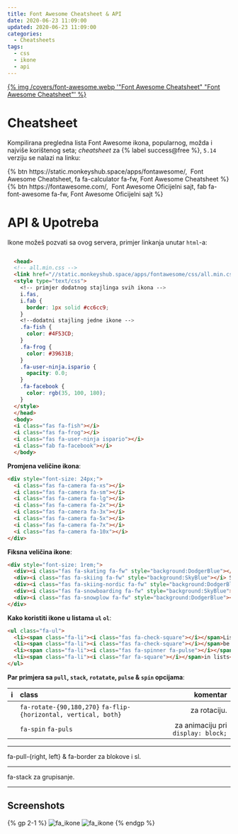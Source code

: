 ```yaml
---
title: Font Awesome Cheatsheet & API
date: 2020-06-23 11:09:00
updated: 2020-06-23 11:09:00
categories:
  - Cheatsheets
tags:
  - css
  - ikone
  - api
---
```


<a href="/cheatsheet_fontawesome_api" aria-label="pročitaj" title="Font Awesome Cheatsheet" data-pjax-state="">{% img /covers/font-awesome.webp '"Font Awesome Cheatsheet" "Font Awesome Cheatsheet"' %}</a>

<!--more-->

# Cheatsheet

Kompilirana pregledna lista Font Awesome ikona, popularnog, možda i najviše korištenog seta; *cheatsheet* za {% label success@free %}, `5.14` verziju se nalazi na linku:

<div class="centar">
{% btn https://static.monkeyshub.space/apps/fontawesome/, &nbsp;Font Awesome Cheatsheet, fa fa-calculator fa-fw, Font Awesome Cheatsheet %}
{% btn https://fontawesome.com/, &nbsp;Font Awesome Oficijelni sajt, fab fa-font-awesome fa-fw, Font Awesome Oficijelni sajt %}
</div>

# API & Upotreba

Ikone možeš pozvati sa ovog servera, primjer linkanja unutar `html`-a:

```html <link href="" rel="stylesheet">

  <head>
  <!-- all.min.css -->
  <link href="//static.monkeyshub.space/apps/fontawesome/css/all.min.css" rel="stylesheet">
  <style type="text/css">
    <!-- primjer dodatnog stajlinga svih ikona -->
    i.fas,
    i.fab {
      border: 1px solid #cc6cc9;
    }
    <!--dodatni stajling jedne ikone -->
    .fa-fish {
      color: #4F53CD;
    }
    .fa-frog {
      color: #39631B;
    }
    .fa-user-ninja.ispario {
      opacity: 0.0;
    }
    .fa-facebook {
      color: rgb(35, 100, 180);
    }
  </style>
  </head>
  <body>
  <i class="fas fa-fish"></i>
  <i class="fas fa-frog"></i>
  <i class="fas fa-user-ninja ispario"></i>
  <i class="fab fa-facebook"></i>
  </body>
```

**Promjena veličine ikona**:

```html
<div style="font-size: 24px;">
  <i class="fas fa-camera fa-xs"></i>
  <i class="fas fa-camera fa-sm"></i>
  <i class="fas fa-camera fa-lg"></i>
  <i class="fas fa-camera fa-2x"></i>
  <i class="fas fa-camera fa-3x"></i>
  <i class="fas fa-camera fa-5x"></i>
  <i class="fas fa-camera fa-7x"></i>
  <i class="fas fa-camera fa-10x"></i>
</div>
```
**Fiksna veličina ikone**:

```html
<div style="font-size: 1rem;">
  <div><i class="fas fa-skating fa-fw" style="background:DodgerBlue"></i> Skating</div>
  <div><i class="fas fa-skiing fa-fw" style="background:SkyBlue"></i> Skiing</div>
  <div><i class="fas fa-skiing-nordic fa-fw" style="background:DodgerBlue"></i> Nordic Skiing</div>
  <div><i class="fas fa-snowboarding fa-fw" style="background:SkyBlue"></i> Snowboarding</div>
  <div><i class="fas fa-snowplow fa-fw" style="background:DodgerBlue"></i> Snowplow</div>
</div>
```

**Kako koristiti ikone u listama `ul` `ol`**:
```html
<ul class="fa-ul">
  <li><span class="fa-li"><i class="fas fa-check-square"></i></span>List icons can</li>
  <li><span class="fa-li"><i class="fas fa-check-square"></i></span>be used to</li>
  <li><span class="fa-li"><i class="fas fa-spinner fa-pulse"></i></span>replace bullets</li>
  <li><span class="fa-li"><i class="far fa-square"></i></span>in lists</li>
</ul>
```

**Par primjera sa `pull`, `stack`, `rotatate`, `pulse` & `spin` opcijama**:

| i | class | komentar |
| --- | :--- | ---: |
| <span style="color:#93349A;" aria-label="awesome-ikona" role="img" ><i class="fa fa-horse fa-rotate-90 fa-flip-both fa-2x fa-fw" ></i></span> | `fa-rotate-{90,180,270}` `fa-flip-{horizontal, vertical, both}` | za rotaciju. |
| <span style="color:#BA4D7B;" aria-label="awesome-ikona" role="img" ><i class="fas fa-spinner fa-pulse fa-2x" ></i> <br> <i class="fa fa-spider fa-spin fa-2x" ></i></span> | `fa-spin` `fa-puls` | za animaciju pri `display: block;`|

<hr>

<div>
 <span aria-label="awesome-ikona" role="img" >
  <i class="fas fa-angle-double-right fa-2x fa-pull-right fa-border"></i>
 </span>
 fa-pull-{right, left} & fa-border za blokove i sl.
 </div>

<hr>

<div>
 <span class="fa-stack fa-2x" aria-label="awesome-ikona" role="img" >
 <i class="fa fa-square fa-stack-2x" ></i>
 <i style="color:#BA4D7B;" class="fa fa-terminal fa-stack-1x fa-inverse" ></i>
 </span>
 fa-stack za grupisanje.
</div>

<hr>

## Screenshots

{% gp 2-1 %}
<img src="https://static.monkeyshub.space/fragments/emoji/fa1.jpg" title="fa_ikone" label="fa_ikone" />
<img src="https://static.monkeyshub.space/fragments/emoji/fa2.jpg" title="fa_ikone" label="fa_ikone" />
{% endgp %}
